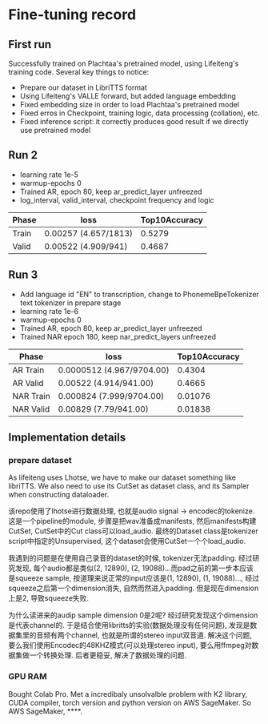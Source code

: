 # Fine-tuning record
## First run
Successfully trained on Plachtaa's pretrained model, using Lifeiteng's training code. 
Several key things to notice:
- Prepare our dataset in LibriTTS format
- Using Lifeiteng's VALLE forward, but added language embedding
- Fixed embedding size in order to load Plachtaa's pretrained model
- Fixed erros in Checkpoint, training logic, data processing (collation), etc.
- Fixed inference script: it correctly produces good result if we directly use pretrained model

## Run 2
- learning rate 1e-5
- warmup-epochs 0
- Trained AR, epoch 80, keep ar_predict_layer unfreezed
- log_interval, valid_interval, checkpoint frequency and logic

| Phase      | loss | Top10Accuracy    |
| ----------- | ----------- | ----------- | 
| Train | 0.00257 (4.657/1813) | 0.5279 | 
| Valid | 0.00522 (4.909/941) | 0.4687 | 

## Run 3
- Add language id "EN" to transcription, change to PhonemeBpeTokenizer text tokenizer in prepare stage
- learning rate 1e-6
- warmup-epochs 0
- Trained AR, epoch 80, keep ar_predict_layer unfreezed
- Trained NAR epoch 180, keep nar_predict_layers unfreezed

| Phase      | loss | Top10Accuracy    |
| ----------- | ----------- | ----------- | 
| AR Train |  0.0000512 (4.967/9704.00) | 0.4304 | 
| AR Valid |  0.00522 (4.914/941.00) | 0.4665 | 
| NAR Train |  0.000824 (7.999/9704.00) | 0.01076 | 
| NAR Valid |  0.00829 (7.79/941.00) | 0.01838 | 

## Implementation details
### prepare dataset
As lifeiteng uses Lhotse, we have to make our dataset something like libriTTS.
We also need to use its CutSet as dataset class, and its Sampler when constructing dataloader.

该repo使用了Ihotse进行数据处理, 也就是audio signal -> encodec的tokenize. 这是一个pipeline的module, 步骤是把wav准备成manifests, 然后manifests构建CutSet, CutSet中的Cut class可以load_audio. 最终的Dataset class是tokenizer script中指定的Unsupervised, 这个dataset会使用CutSet一个个load_audio.

我遇到的问题是在使用自己录音的dataset的时候, tokenizer无法padding. 经过研究发现, 每个audio都是类似(2, 12890), (2, 19088)...而pad之前的第一步本应该是squeeze sample, 按道理来说正常的input应该是(1, 12890), (1, 19088)..., 经过squeeze之后第一个dimension消失, 自然而然进入padding. 但是现在dimension上是2, 导致squeeze失败. 

为什么读进来的audip sample dimension 0是2呢? 经过研究发现这个dimension是代表channel的. 于是结合使用libritts的实验(数据处理没有任何问题), 发现是数据集里的音频有两个channel, 也就是所谓的stereo input双音道. 解决这个问题, 要么我们使用Encodec的48KHZ模式(可以处理stereo input), 要么用ffmpeg对数据集做一个转换处理. 后者更稳妥, 解决了数据处理的问题.

### GPU RAM
Bought Colab Pro. Met a incredibaly unsolvalble problem with K2 library, CUDA compiler, torch version and python version on AWS SageMaker. So AWS SageMaker, ****.

